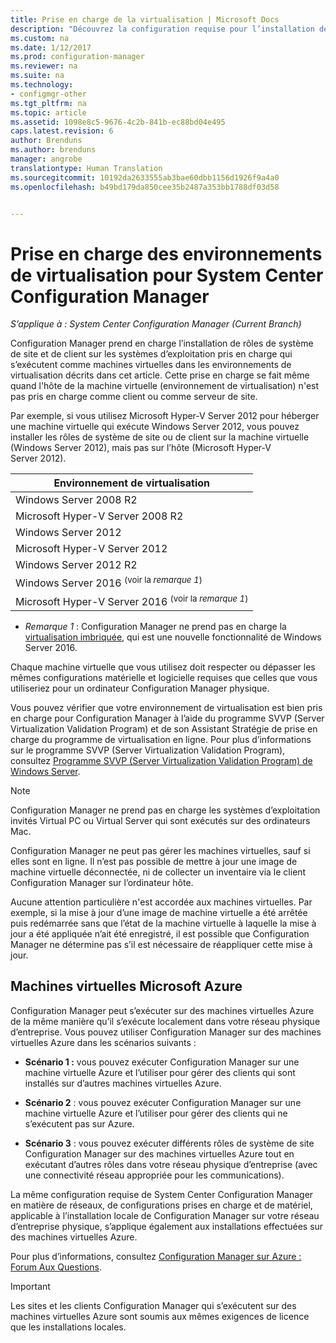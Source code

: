 ```yaml
---
title: Prise en charge de la virtualisation | Microsoft Docs
description: "Découvrez la configuration requise pour l’installation des rôles système de site et du client System Center Configuration Manager dans un environnement de virtualisation."
ms.custom: na
ms.date: 1/12/2017
ms.prod: configuration-manager
ms.reviewer: na
ms.suite: na
ms.technology:
- configmgr-other
ms.tgt_pltfrm: na
ms.topic: article
ms.assetid: 1098e8c5-9676-4c2b-841b-ec88bd04e495
caps.latest.revision: 6
author: Brenduns
ms.author: brenduns
manager: angrobe
translationtype: Human Translation
ms.sourcegitcommit: 10192da2633555ab3bae60dbb1156d1926f9a4a0
ms.openlocfilehash: b49bd179da850cee35b2487a353bb1788df03d58


---
```

# <a name="support-for-virtualization-environments-for-system-center-configuration-manager"></a>Prise en charge des environnements de virtualisation pour System Center Configuration Manager

*S’applique à : System Center Configuration Manager (Current Branch)*

Configuration Manager prend en charge l’installation de rôles de système de site et de client sur les systèmes d’exploitation pris en charge qui s’exécutent comme machines virtuelles dans les environnements de virtualisation décrits dans cet article. Cette prise en charge se fait même quand l'hôte de la machine virtuelle (environnement de virtualisation) n'est pas pris en charge comme client ou comme serveur de site.  

 Par exemple, si vous utilisez Microsoft Hyper-V Server 2012 pour héberger une machine virtuelle qui exécute Windows Server 2012, vous pouvez installer les rôles de système de site ou de client sur la machine virtuelle (Windows Server 2012), mais pas sur l’hôte (Microsoft Hyper-V Server 2012).  

|Environnement de virtualisation|  
|--------------------------------|  
|Windows Server 2008 R2|  
|Microsoft Hyper-V Server 2008 R2|  
|Windows Server 2012|  
|Microsoft Hyper-V Server 2012|  
|Windows Server 2012 R2|
|Windows Server 2016 <sup>(voir la *remarque 1*)</sup>|
|Microsoft Hyper-V Server 2016 <sup>(voir la *remarque 1*)|
-  *Remarque 1* : Configuration Manager ne prend pas en charge la [virtualisation imbriquée](https://technet.microsoft.com/windows-server-docs/compute/hyper-v/what-s-new-in-hyper-v-on-windows#a-namebkmknestedanested-virtualization-new), qui est une nouvelle fonctionnalité de Windows Server 2016.


 Chaque machine virtuelle que vous utilisez doit respecter ou dépasser les mêmes configurations matérielle et logicielle requises que celles que vous utiliseriez pour un ordinateur Configuration Manager physique.  

 Vous pouvez vérifier que votre environnement de virtualisation est bien pris en charge pour Configuration Manager à l’aide du programme SVVP (Server Virtualization Validation Program) et de son Assistant Stratégie de prise en charge du programme de virtualisation en ligne. Pour plus d’informations sur le programme SVVP (Server Virtualization Validation Program), consultez [Programme SVVP (Server Virtualization Validation Program) de Windows Server](https://www.windowsservercatalog.com/svvp.aspx).  

> [!NOTE]  
>  Configuration Manager ne prend pas en charge les systèmes d’exploitation invités Virtual PC ou Virtual Server qui sont exécutés sur des ordinateurs Mac.  

Configuration Manager ne peut pas gérer les machines virtuelles, sauf si elles sont en ligne. Il n’est pas possible de mettre à jour une image de machine virtuelle déconnectée, ni de collecter un inventaire via le client Configuration Manager sur l’ordinateur hôte.  

Aucune attention particulière n'est accordée aux machines virtuelles. Par exemple, si la mise à jour d’une image de machine virtuelle a été arrêtée puis redémarrée sans que l’état de la machine virtuelle à laquelle la mise à jour a été appliquée n’ait été enregistré, il est possible que Configuration Manager ne détermine pas s’il est nécessaire de réappliquer cette mise à jour.  

##  <a name="a-namebkmkazurea-microsoft-azure-virtual-machines"></a><a name="bkmk_Azure"></a> Machines virtuelles Microsoft Azure  
 Configuration Manager peut s’exécuter sur des machines virtuelles Azure de la même manière qu’il s’exécute localement dans votre réseau physique d’entreprise. Vous pouvez utiliser Configuration Manager sur des machines virtuelles Azure dans les scénarios suivants :  

-   **Scénario 1 :** vous pouvez exécuter Configuration Manager sur une machine virtuelle Azure et l’utiliser pour gérer des clients qui sont installés sur d’autres machines virtuelles Azure.  

-   **Scénario 2** : vous pouvez exécuter Configuration Manager sur une machine virtuelle Azure et l’utiliser pour gérer des clients qui ne s’exécutent pas sur Azure.  

-   **Scénario 3** : vous pouvez exécuter différents rôles de système de site Configuration Manager sur des machines virtuelles Azure tout en exécutant d’autres rôles dans votre réseau physique d’entreprise (avec une connectivité réseau appropriée pour les communications).  

La même configuration requise de System Center Configuration Manager en matière de réseaux, de configurations prises en charge et de matériel, applicable à l’installation locale de Configuration Manager sur votre réseau d’entreprise physique, s’applique également aux installations effectuées sur des machines virtuelles Azure.  

Pour plus d’informations, consultez [Configuration Manager sur Azure : Forum Aux Questions](/sccm/core/understand/configuration-manager-on-azure).

> [!IMPORTANT]  
>  Les sites et les clients Configuration Manager qui s’exécutent sur des machines virtuelles Azure sont soumis aux mêmes exigences de licence que les installations locales.  



<!--HONumber=Jan17_HO2-->


